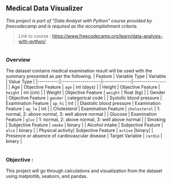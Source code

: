 ## Medical Data Visualizer

*This project is part of "Data Analyst with Python" course provided by freecodecamp and is required as the accomplishment criteria.*

> Link to course : https://www.freecodecamp.org/learn/data-analysis-with-python/
#
### Overview
The dataset contains medical examination result will be used with the summary presented as per the following.
|   Feature | Variable  Type     |   Variable   |   Value Type   | 
|----------:|:-------------------|--------------|----------------|
| Age	      | Objective Feature  |     `age`    |    int (days)  |
| Height    | Objective Feature  |     `height` |    int (cm)    |
| Weight    | Objective Feature  |  `weight`    |    float (kg)  |
| Gender    | Objective Feature  |  `gender`    |  categorical  code |
| Systolic blood pressure | Examination Feature  |     `ap_hi`    |    int   |
| Diastolic blood pressure | Examination Feature |     `ap_lo`    | int |
| Cholesterol	| Examination Feature  | `cholesterol` | 1: normal, 2: above normal, 3: well above normal |
| Glucose	| Examination Feature | `gluc` | 1: normal, 2: above normal, 3: well above normal |
| Smoking	| Subjective Feature  | `smoke` | binary |
| Alcohol intake | Subjective Feature  | `alco` | binary |
| Physical activity| Subjective Feature  | `active` |binary|
| Presence or absence of cardiovascular disease | Target Variable  | `cardio` | binary |


#
### Objective :

This project will go through calculations and visualization from the dataset using matplotlib, seaborn, and pandas. 

